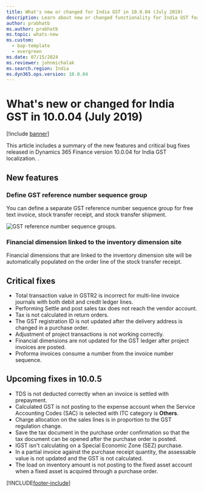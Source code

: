 ```yaml
---
title: What's new or changed for India GST in 10.0.04 (July 2019)
description: Learn about new or changed functionality for India GST features released in Dynamics 365 Finance version 10.0.04, including outlines on new features.
author: prabhatb
ms.author: prabhatb
ms.topic: whats-new
ms.custom:
  - bap-template
  - evergreen
ms.date: 07/15/2024
ms.reviewer: johnmichalak
ms.search.region: India
ms.dyn365.ops.version: 10.0.04
---
```


# What's new or changed for India GST in 10.0.04 (July 2019)

[!include [banner](../../includes/banner.md)]

This article includes a summary of the new features and critical bug fixes released in Dynamics 365 Finance version 10.0.04 for India GST localization. 
.

## New features
### Define GST reference number sequence group

You can define a separate GST reference number sequence group for free text invoice, stock transfer receipt, and stock transfer shipment. 
 
 ![GST reference number sequence groups.](../media/GST-reference-number-sequence-group-1-10-0-04.PNG)
 
### Financial dimension linked to the inventory dimension site 
Financial dimensions that are linked to the inventory dimension site will be automatically populated on the order line of the stock transfer receipt. 

## Critical fixes 

- Total transaction value in GSTR2 is incorrect for multi-line invoice journals with both debit and credit ledger lines.
-	Performing Settle and post sales tax does not reach the vendor account.
-	Tax is not calculated in return orders.
-	The GST registration ID is not updated after the delivery address is changed in a purchase order.
-	Adjustment of project transactions is not working correctly.
-	Financial dimensions are not updated for the GST ledger after project invoices are posted.
-	Proforma invoices consume a number from the invoice number sequence.


## Upcoming fixes in 10.0.5 

- TDS is not deducted correctly when an invoice is settled with prepayment.
-	Calculated GST is not posting to the expense account when the Service Accounting Codes (SAC) is selected with ITC category is **Others**.
-	Charge allocation on the sales lines is in proportion to the GST regulation change.
-	Save the tax document in the purchase order confirmation so that the tax document can be opened after the purchase order is posted.
-	IGST isn't calculating on a Special Economic Zone (SEZ) purchase.
-	In a partial invoice against the purchase receipt quantity, the assessable value is not updated and the GST is not calculated. 
-	The load on inventory amount is not posting to the fixed asset account when a fixed asset is acquired through a purchase order.


[!INCLUDE[footer-include](../../../includes/footer-banner.md)]
